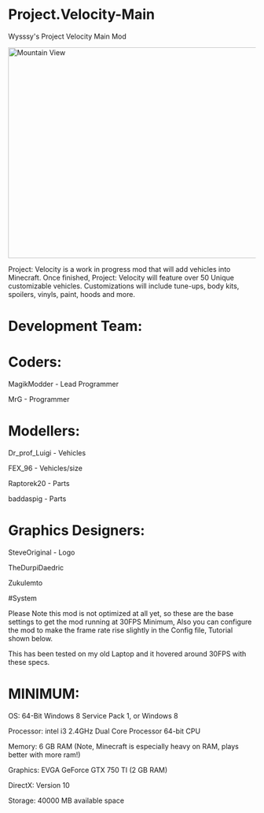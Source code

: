 # Project.Velocity-Main
Wysssy's Project Velocity Main Mod

<img src="http://i.imgur.com/n1sCLvz.jpg" alt="Mountain View" style="width:760px;height:428px;">


Project: Velocity is a work in progress mod that will add vehicles into Minecraft. Once finished, Project: Velocity will feature over 50 Unique customizable vehicles. Customizations will include tune-ups, body kits, spoilers, vinyls, paint, hoods and more.

# Development Team:



# Coders:

MagikModder - Lead Programmer

MrG - Programmer



# Modellers:

Dr_prof_Luigi - Vehicles

FEX_96 - Vehicles/size

Raptorek20 - Parts

baddaspig - Parts



# Graphics Designers:

SteveOriginal - Logo

TheDurpiDaedric

Zukulemto

#System

Please Note this mod is not optimized at all yet, so these are the base settings to get the mod running at 30FPS Minimum, Also you can configure the mod to make the frame rate rise slightly in the Config file, Tutorial shown below.

This has been tested on my old Laptop and it hovered around 30FPS with these specs.

# MINIMUM: 

OS: 64-Bit Windows 8 Service Pack 1, or Windows 8 

Processor: intel i3 2.4GHz Dual Core Processor 64-bit CPU 

Memory: 6 GB RAM (Note, Minecraft is especially heavy on RAM, plays better with more ram!)

Graphics: EVGA GeForce GTX 750 TI (2 GB RAM)

DirectX: Version 10 

Storage: 40000 MB available space
